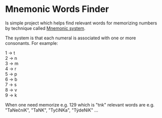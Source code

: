 Mnemonic Words Finder
=====================

Is simple project which helps find relevant words for memorizing numbers by technique called [Mnemonic system](https://en.wikipedia.org/wiki/Mnemonic_major_systemS).

The system is that each numeral is associated with one or more consonants. For example:

1 -> t  
2 -> n  
3 -> m  
4 -> r  
5 -> p  
6 -> b  
7 -> s  
8 -> v  
9 -> k  

When one need memorize e.g. 129 which is "tnk" relevant words are e.g. "TaNečníK", "TaNK", "TyčiNKa", "TýdeNíK" ...
